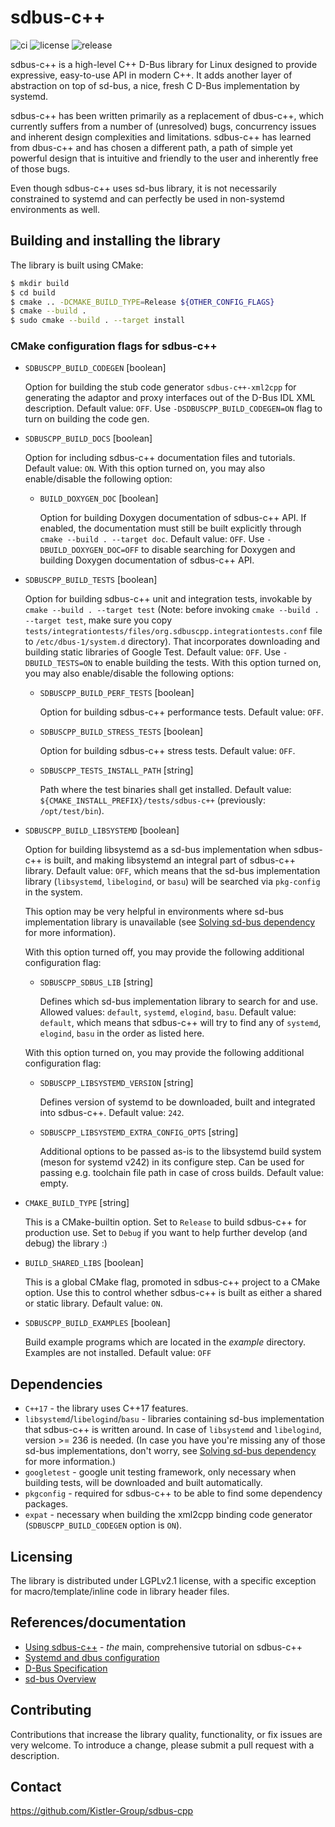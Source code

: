 sdbus-c++
=========

![ci](https://github.com/Kistler-Group/sdbus-cpp/workflows/CI/badge.svg)
![license](https://img.shields.io/github/license/Kistler-Group/sdbus-cpp)
![release](https://img.shields.io/github/v/release/Kistler-Group/sdbus-cpp)

sdbus-c++ is a high-level C++ D-Bus library for Linux designed to provide expressive, easy-to-use API in modern C++. It adds another layer of abstraction on top of sd-bus, a nice, fresh C D-Bus implementation by systemd.

sdbus-c++ has been written primarily as a replacement of dbus-c++, which currently suffers from a number of (unresolved) bugs, concurrency issues and inherent design complexities and limitations. sdbus-c++ has learned from dbus-c++ and has chosen a different path, a path of simple yet powerful design that is intuitive and friendly to the user and inherently free of those bugs.

Even though sdbus-c++ uses sd-bus library, it is not necessarily constrained to systemd and can perfectly be used in non-systemd environments as well.

Building and installing the library
-----------------------------------

The library is built using CMake:

```bash
$ mkdir build
$ cd build
$ cmake .. -DCMAKE_BUILD_TYPE=Release ${OTHER_CONFIG_FLAGS}
$ cmake --build .
$ sudo cmake --build . --target install
```

### CMake configuration flags for sdbus-c++

* `SDBUSCPP_BUILD_CODEGEN` [boolean]

  Option for building the stub code generator `sdbus-c++-xml2cpp` for generating the adaptor and proxy interfaces out of the D-Bus IDL XML description. Default value: `OFF`. Use `-DSDBUSCPP_BUILD_CODEGEN=ON` flag to turn on building the code gen.

* `SDBUSCPP_BUILD_DOCS` [boolean]

  Option for including sdbus-c++ documentation files and tutorials. Default value: `ON`. With this option turned on, you may also enable/disable the following option:

    * `BUILD_DOXYGEN_DOC` [boolean]

      Option for building Doxygen documentation of sdbus-c++ API. If enabled, the documentation must still be built explicitly through `cmake --build . --target doc`. Default value: `OFF`. Use `-DBUILD_DOXYGEN_DOC=OFF` to disable searching for Doxygen and building Doxygen documentation of sdbus-c++ API.

* `SDBUSCPP_BUILD_TESTS` [boolean]

  Option for building sdbus-c++ unit and integration tests, invokable by `cmake --build . --target test` (Note: before invoking `cmake --build . --target test`, make sure you copy `tests/integrationtests/files/org.sdbuscpp.integrationtests.conf` file to `/etc/dbus-1/system.d` directory). That incorporates downloading and building static libraries of Google Test. Default value: `OFF`. Use `-DBUILD_TESTS=ON` to enable building the tests. With this option turned on, you may also enable/disable the following options:

    * `SDBUSCPP_BUILD_PERF_TESTS` [boolean]

      Option for building sdbus-c++ performance tests. Default value: `OFF`.

    * `SDBUSCPP_BUILD_STRESS_TESTS` [boolean]

      Option for building sdbus-c++ stress tests. Default value: `OFF`.

    * `SDBUSCPP_TESTS_INSTALL_PATH` [string]

      Path where the test binaries shall get installed. Default value: `${CMAKE_INSTALL_PREFIX}/tests/sdbus-c++` (previously: `/opt/test/bin`).

* `SDBUSCPP_BUILD_LIBSYSTEMD` [boolean]

  Option for building libsystemd as a sd-bus implementation when sdbus-c++ is built, and making libsystemd an integral part of sdbus-c++ library. Default value: `OFF`, which means that the sd-bus implementation library (`libsystemd`, `libelogind`, or `basu`) will be searched via `pkg-config` in the system.

  This option may be very helpful in environments where sd-bus implementation library is unavailable (see [Solving sd-bus dependency](docs/using-sdbus-c++.md#solving-sd-bus-dependency) for more information).
  
  With this option turned off, you may provide the following additional configuration flag:

    * `SDBUSCPP_SDBUS_LIB` [string]

      Defines which sd-bus implementation library to search for and use. Allowed values: `default`, `systemd`, `elogind`, `basu`. Default value: `default`, which means that sdbus-c++ will try to find any of `systemd`, `elogind`, `basu` in the order as listed here.

  With this option turned on, you may provide the following additional configuration flag:

    * `SDBUSCPP_LIBSYSTEMD_VERSION` [string]

      Defines version of systemd to be downloaded, built and integrated into sdbus-c++. Default value: `242`.

    * `SDBUSCPP_LIBSYSTEMD_EXTRA_CONFIG_OPTS` [string]

      Additional options to be passed as-is to the libsystemd build system (meson for systemd v242) in its configure step. Can be used for passing e.g. toolchain file path in case of cross builds. Default value: empty.

* `CMAKE_BUILD_TYPE` [string]

  This is a CMake-builtin option. Set to `Release` to build sdbus-c++ for production use. Set to `Debug` if you want to help further develop (and debug) the library :)

* `BUILD_SHARED_LIBS` [boolean]

  This is a global CMake flag, promoted in sdbus-c++ project to a CMake option. Use this to control whether sdbus-c++ is built as either a shared or static library. Default value: `ON`.

* `SDBUSCPP_BUILD_EXAMPLES` [boolean]

  Build example programs which are located in the _example_ directory. Examples are not installed. Default value: `OFF`

Dependencies
------------

* `C++17` - the library uses C++17 features.
* `libsystemd`/`libelogind`/`basu` - libraries containing sd-bus implementation that sdbus-c++ is written around. In case of `libsystemd` and `libelogind`, version >= 236 is needed. (In case you have you're missing any of those sd-bus implementations, don't worry, see [Solving sd-bus dependency](docs/using-sdbus-c++.md#solving-sd-bus-dependency) for more information.)
* `googletest` - google unit testing framework, only necessary when building tests, will be downloaded and built automatically.
* `pkgconfig` - required for sdbus-c++ to be able to find some dependency packages.
* `expat` - necessary when building the xml2cpp binding code generator (`SDBUSCPP_BUILD_CODEGEN` option is `ON`).

Licensing
---------

The library is distributed under LGPLv2.1 license, with a specific exception for macro/template/inline code in library header files.

References/documentation
------------------------

* [Using sdbus-c++](docs/using-sdbus-c++.md) - *the* main, comprehensive tutorial on sdbus-c++
* [Systemd and dbus configuration](docs/systemd-dbus-config.md)
* [D-Bus Specification](https://dbus.freedesktop.org/doc/dbus-specification.html)
* [sd-bus Overview](http://0pointer.net/blog/the-new-sd-bus-api-of-systemd.html)

Contributing
------------

Contributions that increase the library quality, functionality, or fix issues are very welcome. To introduce a change, please submit a pull request with a description.

Contact
-------

https://github.com/Kistler-Group/sdbus-cpp
